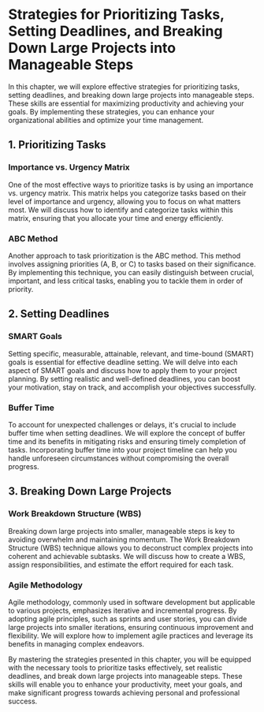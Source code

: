Strategies for Prioritizing Tasks, Setting Deadlines, and Breaking Down Large Projects into Manageable Steps
=====================================================================================================================

In this chapter, we will explore effective strategies for prioritizing tasks, setting deadlines, and breaking down large projects into manageable steps. These skills are essential for maximizing productivity and achieving your goals. By implementing these strategies, you can enhance your organizational abilities and optimize your time management.

1\. Prioritizing Tasks
---------------------

### Importance vs. Urgency Matrix

One of the most effective ways to prioritize tasks is by using an importance vs. urgency matrix. This matrix helps you categorize tasks based on their level of importance and urgency, allowing you to focus on what matters most. We will discuss how to identify and categorize tasks within this matrix, ensuring that you allocate your time and energy efficiently.

### ABC Method

Another approach to task prioritization is the ABC method. This method involves assigning priorities (A, B, or C) to tasks based on their significance. By implementing this technique, you can easily distinguish between crucial, important, and less critical tasks, enabling you to tackle them in order of priority.

2\. Setting Deadlines
--------------------

### SMART Goals

Setting specific, measurable, attainable, relevant, and time-bound (SMART) goals is essential for effective deadline setting. We will delve into each aspect of SMART goals and discuss how to apply them to your project planning. By setting realistic and well-defined deadlines, you can boost your motivation, stay on track, and accomplish your objectives successfully.

### Buffer Time

To account for unexpected challenges or delays, it's crucial to include buffer time when setting deadlines. We will explore the concept of buffer time and its benefits in mitigating risks and ensuring timely completion of tasks. Incorporating buffer time into your project timeline can help you handle unforeseen circumstances without compromising the overall progress.

3\. Breaking Down Large Projects
-------------------------------

### Work Breakdown Structure (WBS)

Breaking down large projects into smaller, manageable steps is key to avoiding overwhelm and maintaining momentum. The Work Breakdown Structure (WBS) technique allows you to deconstruct complex projects into coherent and achievable subtasks. We will discuss how to create a WBS, assign responsibilities, and estimate the effort required for each task.

### Agile Methodology

Agile methodology, commonly used in software development but applicable to various projects, emphasizes iterative and incremental progress. By adopting agile principles, such as sprints and user stories, you can divide large projects into smaller iterations, ensuring continuous improvement and flexibility. We will explore how to implement agile practices and leverage its benefits in managing complex endeavors.

By mastering the strategies presented in this chapter, you will be equipped with the necessary tools to prioritize tasks effectively, set realistic deadlines, and break down large projects into manageable steps. These skills will enable you to enhance your productivity, meet your goals, and make significant progress towards achieving personal and professional success.

